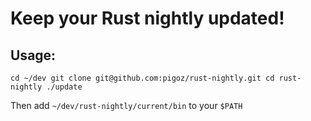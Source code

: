 Keep your Rust nightly updated!
===============================

Usage:
------

``
cd ~/dev
git clone git@github.com:pigoz/rust-nightly.git
cd rust-nightly
./update
``

Then add `~/dev/rust-nightly/current/bin` to your `$PATH`

